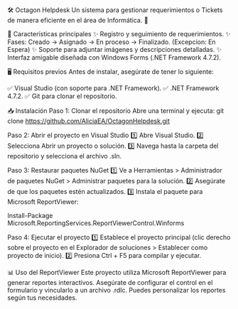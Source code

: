 🛠️ Octagon Helpdesk
Un sistema para gestionar requerimientos o Tickets de manera eficiente en el área de Informática. 💼

🚀 Características principales
✨ Registro y seguimiento de requerimientos.
✨ Fases: Creado → Asignado → En proceso → Finalizado. (Excepcion: En Espera)
✨ Soporte para adjuntar imágenes y descripciones detalladas.
✨ Interfaz amigable diseñada con Windows Forms (.NET Framework 4.7.2).

🖥️ Requisitos previos
Antes de instalar, asegúrate de tener lo siguiente:

✅ Visual Studio (con soporte para .NET Framework).
✅ .NET Framework 4.7.2.
✅ Git para clonar el repositorio.


📥 Instalación
Paso 1: Clonar el repositorio
Abre una terminal y ejecuta:
git clone https://github.com/AliciaEA/OctagonHelpdesk.git

Paso 2: Abrir el proyecto en Visual Studio
1️⃣ Abre Visual Studio.
2️⃣ Selecciona Abrir un proyecto o solución.
3️⃣ Navega hasta la carpeta del repositorio y selecciona el archivo .sln.

Paso 3: Restaurar paquetes NuGet
1️⃣ Ve a Herramientas > Administrador de paquetes NuGet > Administrar paquetes para la solución.
2️⃣ Asegúrate de que los paquetes estén actualizados.
3️⃣ Instala el paquete para Microsoft ReportViewer:

Install-Package Microsoft.ReportingServices.ReportViewerControl.Winforms


Paso 4: Ejecutar el proyecto
1️⃣ Establece el proyecto principal (clic derecho sobre el proyecto en el Explorador de soluciones > Establecer como proyecto de inicio).
2️⃣ Presiona Ctrl + F5 para compilar y ejecutar.

📊 Uso del ReportViewer
Este proyecto utiliza Microsoft ReportViewer para generar reportes interactivos.
Asegúrate de configurar el control en el formulario y vincularlo a un archivo .rdlc.
Puedes personalizar los reportes según tus necesidades.
